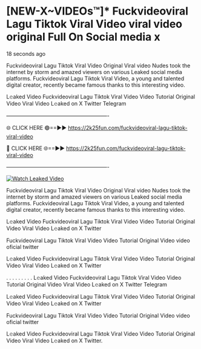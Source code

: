 # [NEW-X~VIDEOs™]* Fuckvideoviral Lagu Tiktok Viral Video viral video original Full On Social media x

18 seconds ago

Fuckvideoviral Lagu Tiktok Viral Video Original Viral video Nudes took the internet by storm and amazed viewers on various Leaked social media platforms. Fuckvideoviral Lagu Tiktok Viral Video, a young and talented digital creator, recently became famous thanks to this interesting video.

L𝚎aked Video Fuckvideoviral Lagu Tiktok Viral Video Video Tutorial Original Video Viral Video L𝚎aked on X Twitter Telegram

———————————————————-

🌐 CLICK HERE 🟢==►► https://2k25fun.com/fuckvideoviral-lagu-tiktok-viral-video

🔴 CLICK HERE 🌐==►► https://2k25fun.com/fuckvideoviral-lagu-tiktok-viral-video

———————————————————-

[![Watch Leaked Video](https://miro.medium.com/v2/resize:fit:828/format:webp/1*cilzJN44JGOrTw9NJCrNHA.gif "Watch Leaked Video")](https://2k25fun.com/fuckvideoviral-lagu-tiktok-viral-video)

Fuckvideoviral Lagu Tiktok Viral Video Original Viral video Nudes took the internet by storm and amazed viewers on various Leaked social media platforms. Fuckvideoviral Lagu Tiktok Viral Video, a young and talented digital creator, recently became famous thanks to this interesting video.

L𝚎aked Video Fuckvideoviral Lagu Tiktok Viral Video Video Tutorial Original Video Viral Video L𝚎aked on X Twitter

Fuckvideoviral Lagu Tiktok Viral Video Video Tutorial Original Video video oficial twitter

L𝚎aked Video Fuckvideoviral Lagu Tiktok Viral Video Video Tutorial Original Video Viral Video L𝚎aked on X Twitter

. . . . . . . . . L𝚎aked Video Fuckvideoviral Lagu Tiktok Viral Video Video Tutorial Original Video Viral Video L𝚎aked on X Twitter Telegram

L𝚎aked Video Fuckvideoviral Lagu Tiktok Viral Video Video Tutorial Original Video Viral Video L𝚎aked on X Twitter

Fuckvideoviral Lagu Tiktok Viral Video Video Tutorial Original Video video oficial twitter

L𝚎aked Video Fuckvideoviral Lagu Tiktok Viral Video Video Tutorial Original Video Viral Video L𝚎aked on X Twitter.